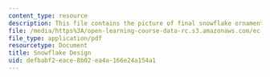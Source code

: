 ```yaml
---
content_type: resource
description: This file contains the picture of final snowflake ornament.
file: /media/https%3A/open-learning-course-data-rc.s3.amazonaws.com/ec-s02-water-jet-technologies-spring-2005/defbabf2eace8b02ea4a166e24a154a1_MITEC_S02S05_snowflake.pdf
file_type: application/pdf
resourcetype: Document
title: Snowflake Design
uid: defbabf2-eace-8b02-ea4a-166e24a154a1
---
```

